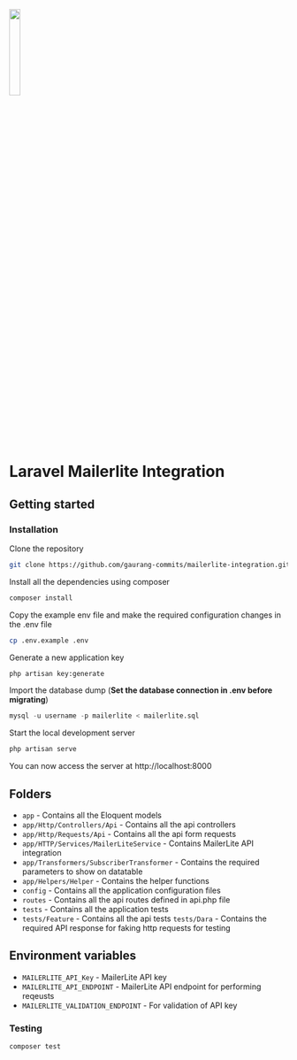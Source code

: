 
 <img src="https://developers.mailerlite.com/logo.svg" width="20%"/>

# Laravel Mailerlite Integration

## Getting started

### Installation
Clone the repository
```bash
git clone https://github.com/gaurang-commits/mailerlite-integration.git .
```
Install all the dependencies using composer
```bash
composer install
```
Copy the example env file and make the required configuration changes in the .env file
```bash
cp .env.example .env
```
Generate a new application key
```bash
php artisan key:generate
```
Import the database dump (**Set the database connection in .env before migrating**)

```sql
mysql -u username -p mailerlite < mailerlite.sql
```

Start the local development server
```bash
php artisan serve
```

You can now access the server at http://localhost:8000



## Folders

- `app` - Contains all the Eloquent models
- `app/Http/Controllers/Api` - Contains all the api controllers
- `app/Http/Requests/Api` - Contains all the api form requests
- `app/HTTP/Services/MailerLiteService` - Contains MailerLite API integration
- `app/Transformers/SubscriberTransformer` - Contains the required parameters to show on datatable
- `app/Helpers/Helper` - Contains the helper functions
- `config` - Contains all the application configuration files
- `routes` - Contains all the api routes defined in api.php file
- `tests` - Contains all the application tests
- `tests/Feature` - Contains all the api tests
`tests/Dara` - Contains the required API response for faking http requests for testing

## Environment variables
- `MAILERLITE_API_Key` - MailerLite API key
- `MAILERLITE_API_ENDPOINT` - MailerLite API endpoint for performing reqeusts
- `MAILERLITE_VALIDATION_ENDPOINT` - For validation of API	 key

### Testing
```bash
composer test
```